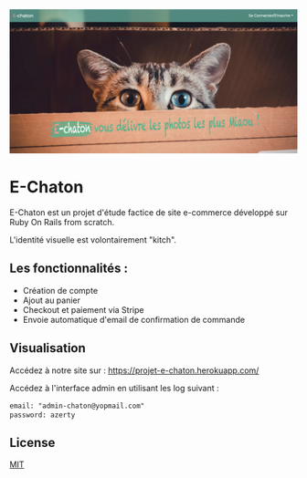 ![Screenshot](screenshot.png)

# E-Chaton

E-Chaton est un projet d'étude factice de site e-commerce développé sur Ruby On Rails from scratch. 

L'identité visuelle est volontairement "kitch".

## Les fonctionnalités :
- Création de compte
- Ajout au panier
- Checkout et paiement via Stripe
- Envoie automatique d'email de confirmation de commande

## Visualisation

Accédez à notre site sur : https://projet-e-chaton.herokuapp.com/

Accédez à l'interface admin en utilisant les log suivant :

```
email: "admin-chaton@yopmail.com"
password: azerty
```

## License
[MIT](https://choosealicense.com/licenses/mit/)
